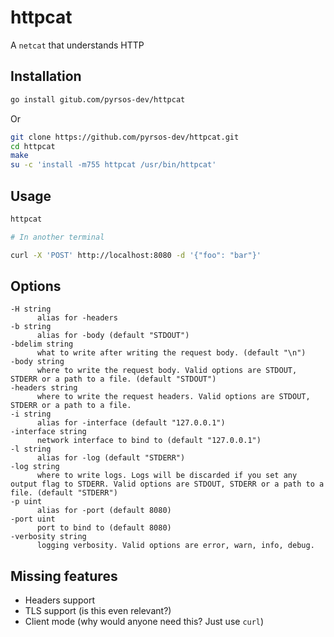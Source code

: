 # httpcat

A `netcat` that understands HTTP

## Installation

```bash
go install gitub.com/pyrsos-dev/httpcat
```

Or

```bash
git clone https://github.com/pyrsos-dev/httpcat.git
cd httpcat
make
su -c 'install -m755 httpcat /usr/bin/httpcat'
```

## Usage

```bash
httpcat

# In another terminal

curl -X 'POST' http://localhost:8080 -d '{"foo": "bar"}'
```

## Options

```
-H string
      alias for -headers
-b string
      alias for -body (default "STDOUT")
-bdelim string
      what to write after writing the request body. (default "\n")
-body string
      where to write the request body. Valid options are STDOUT, STDERR or a path to a file. (default "STDOUT")
-headers string
      where to write the request headers. Valid options are STDOUT, STDERR or a path to a file.
-i string
      alias for -interface (default "127.0.0.1")
-interface string
      network interface to bind to (default "127.0.0.1")
-l string
      alias for -log (default "STDERR")
-log string
      where to write logs. Logs will be discarded if you set any output flag to STDERR. Valid options are STDOUT, STDERR or a path to a file. (default "STDERR")
-p uint
      alias for -port (default 8080)
-port uint
      port to bind to (default 8080)
-verbosity string
      logging verbosity. Valid options are error, warn, info, debug.

```

## Missing features

- Headers support
- TLS support (is this even relevant?)
- Client mode (why would anyone need this? Just use `curl`)
